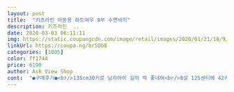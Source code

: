 ```yaml
---
layout: post 
title:  "키즈라인 아동용 하트여우 9부 수면바지" 
description: 키즈라인  ..
date: 2020-03-03 06:11:11 
img: https://static.coupangcdn.com/image/retail/images/2020/01/21/18/9/f52e1f39-64ee-4d66-9764-c97e8997c217.jpg 
linkUrl: https://coupa.ng/br5Db8 
categories: [1005] 
color: ff1744 
price: 6190 
author: Ask View Shop 
cont:  "●구매후기●<br/>135cm30키로 남자아이 길이 딱 좋네여<br/>8살 125센티에 42키로 나가는 둘째아이가 입는데 크기는 엄청큽니다... <br/>품도 완젼 넉넉해서 활동하기 좋구요 길이는 서너번은 접어 입어야 되요.<br/>.<br/>바닥에 질질끌리니 자꾸 손으로 바지를 추켜올리네요... <br/><br/>날씨가 더워지면서 이제는 내복을 벗을때가 돼서 파자마를 주문했어요~<br/>내년에도 입힐려고 특대로 구매했는데 그냥 대로 주문했어도 될뻔했어요<br/>밖에 나갈일이 없으니 파자마 2벌로 지내고 있네여<br/>별차이가 안나네요.<br/><br/>이 옷만 그런거겠죠.<br/> 왼쪽이 특대이고 오른쪽이 대인데<br/>초등생 남자 아이 집에서 실내복으로 샀어여<br/>특대81센티라는데.<br/> .<br/>80센티가 조금 안되네요.<br/><br/>135cm30키로 남자아이 길이 딱 좋네여<br/>8살 125센티에 42키로 나가는 둘째아이가 입는데 크기는 엄청큽니다... <br/>품도 완젼 넉넉해서 활동하기 좋구요 길이는 서너번은 접어 입어야 되요.<br/>.<br/>바닥에 질질끌리니 자꾸 손으로 바지를 추켜올리네요... <br/><br/>날씨가 더워지면서 이제는 내복을 벗을때가 돼서 파자마를 주문했어요~<br/>내년에도 입힐려고 특대로 구매했는데 그냥 대로 주문했어도 될뻔했어요<br/>밖에 나갈일이 없으니 파자마 2벌로 지내고 있네여<br/>별차이가 안나네요.<br/><br/>이 옷만 그런거겠죠.<br/> 왼쪽이 특대이고 오른쪽이 대인데<br/>초등생 남자 아이 집에서 실내복으로 샀어여<br/>특대81센티라는데.<br/> .<br/>80센티가 조금 안되네요.<br/><br/>" 
---
```

